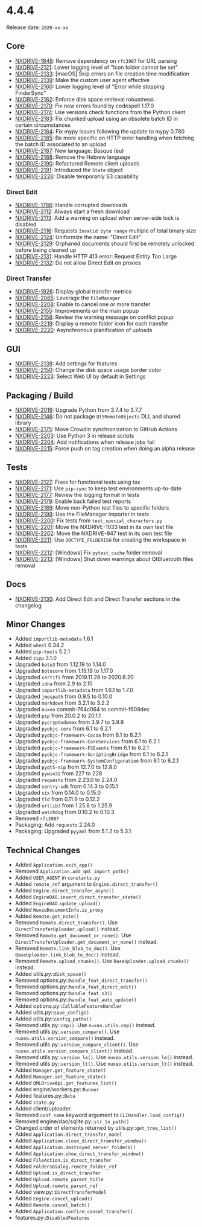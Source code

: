# 4.4.4

Release date: `2020-xx-xx`

## Core

- [NXDRIVE-1848](https://jira.nuxeo.com/browse/NXDRIVE-1848): Remove dependency on `rfc3987` for URL parsing
- [NXDRIVE-2121](https://jira.nuxeo.com/browse/NXDRIVE-2121): Lower logging level of "Icon folder cannot be set"
- [NXDRIVE-2133](https://jira.nuxeo.com/browse/NXDRIVE-2133): [macOS] Skip errors on file creation time modification
- [NXDRIVE-2139](https://jira.nuxeo.com/browse/NXDRIVE-2139): Make the custom user agent effective
- [NXDRIVE-2160](https://jira.nuxeo.com/browse/NXDRIVE-2160): Lower logging level of "Error while stopping FinderSync"
- [NXDRIVE-2162](https://jira.nuxeo.com/browse/NXDRIVE-2162): Enforce disk space retrieval robustness
- [NXDRIVE-2170](https://jira.nuxeo.com/browse/NXDRIVE-2170): Fix new errors found by codespell 1.17.0
- [NXDRIVE-2174](https://jira.nuxeo.com/browse/NXDRIVE-2174): Use versions check functions from the Python client
- [NXDRIVE-2183](https://jira.nuxeo.com/browse/NXDRIVE-2183): Fix chunked upload using an obsolete batch ID in certain circumstances
- [NXDRIVE-2184](https://jira.nuxeo.com/browse/NXDRIVE-2184): Fix mypy issues following the update to mypy 0.780
- [NXDRIVE-2185](https://jira.nuxeo.com/browse/NXDRIVE-2185): Be more specific on HTTP error handling when fetching the batch ID associated to an upload
- [NXDRIVE-2187](https://jira.nuxeo.com/browse/NXDRIVE-2187): New language: Basque (eu)
- [NXDRIVE-2188](https://jira.nuxeo.com/browse/NXDRIVE-2188): Remove the Hebrew language
- [NXDRIVE-2190](https://jira.nuxeo.com/browse/NXDRIVE-2190): Refactored Remote client uploads
- [NXDRIVE-2191](https://jira.nuxeo.com/browse/NXDRIVE-2191): Introduced the `State` object
- [NXDRIVE-2226](https://jira.nuxeo.com/browse/NXDRIVE-2226): Disable temporarily S3 capability

### Direct Edit

- [NXDRIVE-1786](https://jira.nuxeo.com/browse/NXDRIVE-1786): Handle corrupted downloads
- [NXDRIVE-2112](https://jira.nuxeo.com/browse/NXDRIVE-2112): Always start a fresh download
- [NXDRIVE-2113](https://jira.nuxeo.com/browse/NXDRIVE-2113): Add a warning on upload when server-side lock is disabled
- [NXDRIVE-2116](https://jira.nuxeo.com/browse/NXDRIVE-2116): Requests `Invalid byte range` multiple of total binary size
- [NXDRIVE-2124](https://jira.nuxeo.com/browse/NXDRIVE-2124): Uniformize the name: "Direct Edit"
- [NXDRIVE-2129](https://jira.nuxeo.com/browse/NXDRIVE-2129): Orphaned documents should first be remotely unlocked before being cleaned up
- [NXDRIVE-2131](https://jira.nuxeo.com/browse/NXDRIVE-2131): Handle HTTP 413 error: Request Entity Too Large
- [NXDRIVE-2132](https://jira.nuxeo.com/browse/NXDRIVE-2132): Do not allow Direct Edit on proxies

### Direct Transfer

- [NXDRIVE-1926](https://jira.nuxeo.com/browse/NXDRIVE-1926): Display global transfer metrics
- [NXDRIVE-2065](https://jira.nuxeo.com/browse/NXDRIVE-2065): Leverage the `FileManager`
- [NXDRIVE-2208](https://jira.nuxeo.com/browse/NXDRIVE-2208): Enable to cancel one or more transfer
- [NXDRIVE-2155](https://jira.nuxeo.com/browse/NXDRIVE-2155): Improvements on the main popup
- [NXDRIVE-2158](https://jira.nuxeo.com/browse/NXDRIVE-2158): Review the warning message on conflict popup
- [NXDRIVE-2219](https://jira.nuxeo.com/browse/NXDRIVE-2219): Display a remote folder icon for each transfer
- [NXDRIVE-2220](https://jira.nuxeo.com/browse/NXDRIVE-2220): Asynchronous planification of uploads

## GUI

- [NXDRIVE-2138](https://jira.nuxeo.com/browse/NXDRIVE-2138): Add settings for features
- [NXDRIVE-2150](https://jira.nuxeo.com/browse/NXDRIVE-2150): Change the disk space usage border color
- [NXDRIVE-2223](https://jira.nuxeo.com/browse/NXDRIVE-2223): Select Web UI by default in Settings

## Packaging / Build

- [NXDRIVE-2016](https://jira.nuxeo.com/browse/NXDRIVE-2016): Upgrade Python from 3.7.4 to 3.7.7
- [NXDRIVE-2146](https://jira.nuxeo.com/browse/NXDRIVE-2146): Do not package `Qt5RemoteObjects` DLL and shared library
- [NXDRIVE-2175](https://jira.nuxeo.com/browse/NXDRIVE-2175): Move Crowdin synchronization to GitHub Actions
- [NXDRIVE-2203](https://jira.nuxeo.com/browse/NXDRIVE-2203): Use Python 3 in release scripts
- [NXDRIVE-2204](https://jira.nuxeo.com/browse/NXDRIVE-2204): Add notifications when release jobs fail
- [NXDRIVE-2215](https://jira.nuxeo.com/browse/NXDRIVE-2215): Force push on tag creation when doing an alpha release

## Tests

- [NXDRIVE-2127](https://jira.nuxeo.com/browse/NXDRIVE-2127): Fixes for functional tests using tox
- [NXDRIVE-2171](https://jira.nuxeo.com/browse/NXDRIVE-2171): Use `pip-sync` to keep test environments up-to-date
- [NXDRIVE-2177](https://jira.nuxeo.com/browse/NXDRIVE-2177): Review the logging format in tests
- [NXDRIVE-2179](https://jira.nuxeo.com/browse/NXDRIVE-2179): Enable back failed test reports
- [NXDRIVE-2189](https://jira.nuxeo.com/browse/NXDRIVE-2189): Move non-Python test files to specific folders
- [NXDRIVE-2199](https://jira.nuxeo.com/browse/NXDRIVE-2199): Use the FileManager importer in tests
- [NXDRIVE-2200](https://jira.nuxeo.com/browse/NXDRIVE-2200): Fix tests from `test_special_characters.py`
- [NXDRIVE-2201](https://jira.nuxeo.com/browse/NXDRIVE-2201): Move the NXDRIVE-1033 test in its own test file
- [NXDRIVE-2202](https://jira.nuxeo.com/browse/NXDRIVE-2202): Move the NXDRIVE-947 test in its own test file
- [NXDRIVE-2211](https://jira.nuxeo.com/browse/NXDRIVE-2211): Use `DOCTYPE_FOLDERISH` for creating the workspace in tests
- [NXDRIVE-2212](https://jira.nuxeo.com/browse/NXDRIVE-2212): [Windows] Fix `pytest_cache` folder removal
- [NXDRIVE-2213](https://jira.nuxeo.com/browse/NXDRIVE-2213): [Windows] Shut down warnings about QtBluetooth files removal

## Docs

- [NXDRIVE-2130](https://jira.nuxeo.com/browse/NXDRIVE-2130): Add Direct Edit and Direct Transfer sections in the changelog

## Minor Changes

- Added `importlib-metadata` 1.6.1
- Added `wheel` 0.34.2
- Added `pip-tools` 5.2.1
- Added `zipp` 3.1.0
- Upgraded `boto3` from 1.12.19 to 1.14.0
- Upgraded `botocore` from 1.15.19 to 1.17.0
- Upgraded `certifi` from 2019.11.28 to 2020.6.20
- Upgraded `idna` from 2.9 to 2.10
- Upgraded `importlib-metadata` from 1.6.1 to 1.7.0
- Upgraded `jmespath` from 0.9.5 to 0.10.0
- Upgraded `markdown` from 3.2.1 to 3.2.2
- Upgraded `nuxeo` commit-764c064 to commit-f608dec
- Upgraded `pip` from 20.0.2 to 20.1.1
- Upgraded `pycryptodomex` from 3.9.7 to 3.9.8
- Upgraded `pyobjc-core` from 6.1 to 6.2.1
- Upgraded `pyobjc-framework-Cocoa` from 6.1 to 6.2.1
- Upgraded `pyobjc-framework-CoreServices` from 6.1 to 6.2.1
- Upgraded `pyobjc-framework-FSEvents` from 6.1 to 6.2.1
- Upgraded `pyobjc-framework-ScriptingBridge` from 6.1 to 6.2.1
- Upgraded `pyobjc-framework-SystemConfiguration` from 6.1 to 6.2.1
- Upgraded `pyqt5-sip` from 12.7.0 to 12.8.0
- Upgraded `pywin32` from 227 to 228
- Upgraded `requests` from 2.23.0 to 2.24.0
- Upgraded `sentry-sdk` from 0.14.3 to 0.15.1
- Upgraded `six` from 0.14.0 to 0.15.0
- Upgraded `tld` from 0.11.9 to 0.12.2
- Upgraded `urllib3` from 1.25.8 to 1.25.9
- Upgraded `watchdog` from 0.10.2 to 0.10.3
- Removed `rfc3987`
- Packaging: Add `requests` 2.24.0
- Packaging: Upgraded `pyyaml` from 5.1.2 to 5.3.1

## Technical Changes

- Added `Application.exit_app()`
- Removed `Application.add_qml_import_path()`
- Added `USER_AGENT` in `constants.py`
- Added `remote_ref` argument to `Engine.direct_transfer()`
- Added `Engine.direct_transfer_async()`
- Added `EngineDAO.insert_direct_transfer_state()`
- Added `EngineDAO.update_upload()`
- Added `NuxeoDocumentInfo.is_proxy`
- Added `Remote.get_note()`
- Removed `Remote.direct_transfer()`. Use `DirectTransferUploader.upload()` instead.
- Removed `Remote.get_document_or_none()`. Use `DirectTransferUploader.get_document_or_none()` instead.
- Removed `Remote.link_blob_to_doc()`. Use `BaseUploader.link_blob_to_doc()` instead.
- Removed `Remote.upload_chunks()`. Use `BaseUploader.upload_chunks()` instead.
- Added utils.py::`disk_space()`
- Removed options.py::`handle_feat_direct_transfer()`
- Removed options.py::`handle_feat_direct_edit()`
- Removed options.py::`handle_feat_s3()`
- Removed options.py::`handle_feat_auto_update()`
- Added options.py::`CallableFeatureHandler`
- Added utils.py::`save_config()`
- Added utils.py::`config_paths()`
- Removed utils.py::`cmp()`. Use `nuxeo.utils.cmp()` instead.
- Removed utils.py::`version_compare()`. Use `nuxeo.utils.version_compare()` instead.
- Removed utils.py::`version_compare_client()`. Use `nuxeo.utils.version_compare_client()` instead.
- Removed utils.py::`version_le()`. Use `nuxeo.utils.version_le()` instead.
- Removed utils.py::`version_lt()`. Use `nuxeo.utils.version_lt()` instead.
- Added `Manager.get_feature_state()`
- Added `Manager.set_feature_state()`
- Added `QMLDriveApi.get_features_list()`
- Added engine/workers.py::`Runner`
- Added features.py::`Beta`
- Added `state.py`
- Added client/uploader
- Removed `conf_name` keyword argument to `CLIHandler.load_config()`
- Removed engine/dao/sqlite.py::`str_to_path()`
- Changed order of elements returned by utils.py::`get_tree_list()`
- Added `Application.direct_transfer_model`
- Added `Application.close_direct_transfer_window()`
- Added `Application.destroyed_server_folders()`
- Added `Application.show_direct_transfer_window()`
- Added `FileAction.is_direct_transfer`
- Added `FoldersDialog.remote_folder_ref`
- Added `Upload.is_direct_transfer`
- Added `Upload.remote_parent_title`
- Added `Upload.remote_parent_ref`
- Added view.py::`DirectTransferModel`
- Added `Engine.cancel_upload()`
- Added `Remote.cancel_batch()`
- Added `Application.confirm_cancel_transfer()`
- features.py::`DisabledFeatures`

